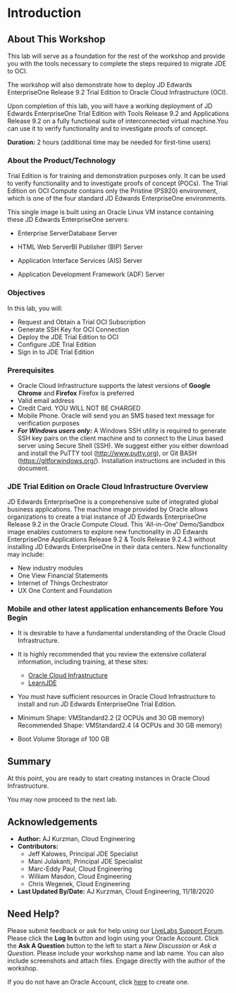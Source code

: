 # Introduction

## About This Workshop

This lab will serve as a foundation for the rest of the workshop and provide you with the tools necessary to complete the steps required to migrate JDE to OCI.

The workshop will also demonstrate how to deploy JD Edwards EnterpriseOne Release 9.2 Trial Edition to Oracle Cloud Infrastructure (OCI).

Upon completion of this lab, you will have a working deployment of JD Edwards EnterpriseOne Trial Edition with Tools Release 9.2 and Applications Release 9.2 on a fully functional suite of interconnected virtual machine.You can use it to verify functionality and to investigate proofs of concept.

**Duration:** 2 hours (additional time may be needed for first-time users)

### About the Product/Technology

Trial Edition is for training and demonstration purposes only. It can be used to verify functionality and to investigate proofs of concept (POCs). The Trial Edition on OCI Compute contains only the Pristine (PS920) environment, which is one of the four standard JD Edwards EnterpriseOne environments.  

This single image is built using an Oracle Linux VM instance containing these JD Edwards EnterpriseOne servers:

* Enterprise ServerDatabase Server

* HTML Web ServerBI Publisher (BIP) Server 

* Application Interface Services (AIS) Server

* Application Development Framework (ADF) Server
  

### **Objectives**
In this lab, you will:
* Request and Obtain a Trial OCI Subscription
* Generate SSH Key for OCI Connection
* Deploy the JDE Trial Edition to OCI
* Configure JDE Trial Edition
* Sign in to JDE Trial Edition


### Prerequisites

* Oracle Cloud Infrastructure supports the latest versions of **Google Chrome** and **Firefox**  Firefox is preferred
* Valid email address
* Credit Card. YOU WILL NOT BE CHARGED
* Mobile Phone. Oracle will send you an SMS based text message for verification purposes
* ***For Windows users only:***  A Windows SSH utility is required to generate SSH key pairs on the client machine and to connect to the Linux based server using Secure Shell (SSH). We suggest either you either download and install the PuTTY tool (http://www.putty.org), or Git BASH (https://gitforwindows.org/).  Installation instructions are included in this document.


### JDE Trial Edition on Oracle Cloud Infrastructure Overview

JD Edwards EnterpriseOne is a comprehensive suite of integrated global business applications. The machine image provided by Oracle allows organizations to create a trial instance of JD Edwards EnterpriseOne Release 9.2 in the Oracle Compute Cloud.  This 'All-in-One' Demo/Sandbox image enables customers to explore new functionality in JD Edwards EnterpriseOne Applications Release 9.2 & Tools Release 9.2.4.3 without installing JD Edwards EnterpriseOne in their data centers. New functionality may include:

* New industry modules
* One View Financial Statements
* Internet of Things Orchestrator
* UX One Content and Foundation 

### Mobile and other latest application enhancements Before You Begin

* It is desirable to have a fundamental understanding of the Oracle Cloud Infrastructure.
* It is highly recommended that you review the extensive collateral information, including training, at these sites:
    * [Oracle Cloud Infrastructure](https://www.oracle.com/cloud/)
    * [LearnJDE](https://docs.oracle.com/cd/E84502_01/learnjde/cloud_overview.html)

* You must have sufficient resources in Oracle Cloud Infrastructure to install and run JD Edwards EnterpriseOne Trial Edition. 
* Minimum Shape: VMStandard2.2 (2 OCPUs and 30 GB memory)
  Recommended Shape: VMStandard2.4 (4 OCPUs and 30 GB memory)
* Boot Volume Storage of 100 GB


## Summary
At this point, you are ready to start creating instances in Oracle Cloud Infrastructure.

You may now proceed to the next lab.


## Acknowledgements
* **Author:** AJ Kurzman, Cloud Engineering
* **Contributors:**
    * Jeff Kalowes, Principal JDE Specialist
    * Mani Julakanti, Principal JDE Specialist
    * Marc-Eddy Paul, Cloud Engineering
    * William Masdon, Cloud Engineering
    * Chris Wegenek, Cloud Engineering 
* **Last Updated By/Date:** AJ Kurzman, Cloud Engineering, 11/18/2020


## Need Help?
Please submit feedback or ask for help using our [LiveLabs Support Forum](https://community.oracle.com/tech/developers/categories/migrate-saas-to-oci). Please click the **Log In** button and login using your Oracle Account. Click the **Ask A Question** button to the left to start a *New Discussion* or *Ask a Question*.  Please include your workshop name and lab name.  You can also include screenshots and attach files.  Engage directly with the author of the workshop.

If you do not have an Oracle Account, click [here](https://profile.oracle.com/myprofile/account/create-account.jspx) to create one.





